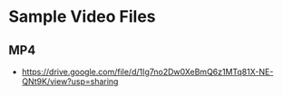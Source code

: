 # Sample Video Files

## MP4

- https://drive.google.com/file/d/1Ig7no2Dw0XeBmQ6z1MTq81X-NE-QNt9K/view?usp=sharing